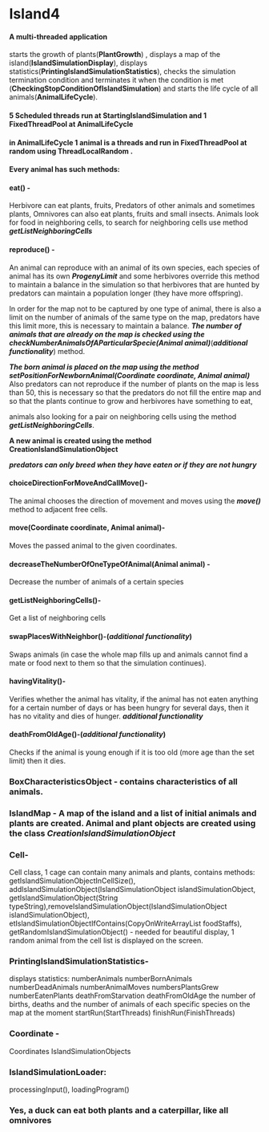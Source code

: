# Island4

#### A multi-threaded application 
starts the growth of plants(**PlantGrowth**)
, displays a map of the island(**IslandSimulationDisplay**),
displays statistics(**PrintingIslandSimulationStatistics**),
checks the simulation termination condition and terminates
it when the condition is met (**CheckingStopConditionOfIslandSimulation**) and starts
the life cycle of all animals(**AnimalLifeCycle**).

#### 5 Scheduled threads run at StartingIslandSimulation and 1 FixedThreadPool at AnimalLifeCycle
#### in AnimalLifeCycle 1 animal is a threads and run in FixedThreadPool at random using ThreadLocalRandom .
#### Every animal has such methods: 

#### eat() - 
Herbivore can eat plants, fruits, 
Predators of other animals and sometimes plants,
Omnivores can also eat plants, fruits and small insects.
Animals look for food in neighboring cells, 
to search for neighboring cells use method ***getListNeighboringCells***

#### reproduce() -
An animal can reproduce  with an animal of its own species,
each species of animal has its own  ***ProgenyLimit*** and some herbivores
override this method to maintain a balance in the simulation so that 
herbivores that are hunted by predators can maintain a population longer
(they have more offspring).

In order for the map not to be captured by one type of animal,
there is also a limit on the number of animals of the same type on the map,
predators have this limit more, this is necessary to maintain a balance.
***The number of animals that are already on the map is checked using the checkNumberAnimalsOfAParticularSpecie(Animal animal)***(***additional functionality***) 
method.

***The born animal is placed on the map using the method setPositionForNewbornAnimal(Coordinate coordinate, Animal animal)***
Also predators  can not reproduce if the number of plants on the map is less than 50, 
this is necessary so that the predators do not fill the entire map and so that the plants continue to grow
and herbivores have something to eat, 

animals also looking for a pair on neighboring cells using the method
***getListNeighboringCells***. 

**A new animal is created using the method CreationIslandSimulationObject**


***predators can only breed when they have eaten or if they are not hungry***
#### choiceDirectionForMoveAndCallMove()-
The animal chooses the direction of movement and moves using the ***move()*** method to adjacent free cells.

#### move(Coordinate coordinate, Animal animal)-
Moves the passed animal to the given coordinates.
#### decreaseTheNumberOfOneTypeOfAnimal(Animal animal) -
Decrease the number of animals of a certain species

#### getListNeighboringCells()-
Get a list of neighboring  cells

#### swapPlacesWithNeighbor()-(***additional functionality***)
Swaps  animals (in case the whole map fills up and animals cannot find a mate or food next to them so that the simulation continues).

####  havingVitality()-
Verifies whether the animal has vitality, if the animal has not eaten anything for a certain number of days or has been hungry for several days, then it has no vitality and dies of hunger.
***additional functionality***
#### deathFromOldAge()-(***additional functionality***)
Сhecks if the animal is young enough if it is too old (more age than the set limit) then it dies.



### BoxCharacteristicsObject - contains characteristics of all animals.
### IslandMap - A map of the island and a list of initial animals and plants are created. Animal and plant objects are created using the class ***CreationIslandSimulationObject***

### Cell-
Cell class, 1 cage can contain many animals and plants, contains methods:
getIslandSimulationObjectInCellSize(), addIslandSimulationObject(IslandSimulationObject islandSimulationObject,
getIslandSimulationObject(String typeString),removeIslandSimulationObject(IslandSimulationObject islandSimulationObject),
etIslandSimulationObjectIfContains(CopyOnWriteArrayList<String> foodStaffs),
getRandomIslandSimulationObject() - needed for beautiful display, 1 random animal from the cell list is displayed on the screen.
 ### PrintingIslandSimulationStatistics- 
displays statistics:
numberAnimals
numberBornAnimals
numberDeadAnimals 
numberAnimalMoves
numbersPlantsGrew
numberEatenPlants
deathFromStarvation
deathFromOldAge
the number of births,
deaths 
and the number of animals of each specific species on the map
at the moment
startRun(StartThreads)
finishRun(FinishThreads)

### Coordinate -
Coordinates IslandSimulationObjects
### IslandSimulationLoader:
processingInput(),
loadingProgram()

### Yes, a duck can eat both plants and a caterpillar, like all omnivores
